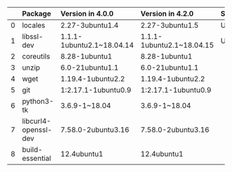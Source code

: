 <!-- markdown-link-check-disable -->

|    | Package              | Version in 4.0.0          | Version in 4.2.0          | Status   |
|---:|:---------------------|:--------------------------|:--------------------------|:---------|
|  0 | locales              | 2.27-3ubuntu1.4           | 2.27-3ubuntu1.5           | UPDATED  |
|  1 | libssl-dev           | 1.1.1-1ubuntu2.1~18.04.14 | 1.1.1-1ubuntu2.1~18.04.15 | UPDATED  |
|  2 | coreutils            | 8.28-1ubuntu1             | 8.28-1ubuntu1             |          |
|  3 | unzip                | 6.0-21ubuntu1.1           | 6.0-21ubuntu1.1           |          |
|  4 | wget                 | 1.19.4-1ubuntu2.2         | 1.19.4-1ubuntu2.2         |          |
|  5 | git                  | 1:2.17.1-1ubuntu0.9       | 1:2.17.1-1ubuntu0.9       |          |
|  6 | python3-tk           | 3.6.9-1~18.04             | 3.6.9-1~18.04             |          |
|  7 | libcurl4-openssl-dev | 7.58.0-2ubuntu3.16        | 7.58.0-2ubuntu3.16        |          |
|  8 | build-essential      | 12.4ubuntu1               | 12.4ubuntu1               |          |